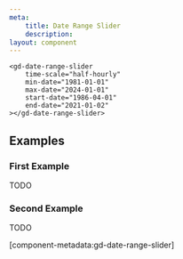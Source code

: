 ```yaml
---
meta:
    title: Date Range Slider
    description:
layout: component
---
```


```html:preview
<gd-date-range-slider
    time-scale="half-hourly"
    min-date="1981-01-01"
    max-date="2024-01-01"
    start-date="1986-04-01"
    end-date="2021-01-02"
></gd-date-range-slider>
```

## Examples

### First Example

TODO

### Second Example

TODO

[component-metadata:gd-date-range-slider]
